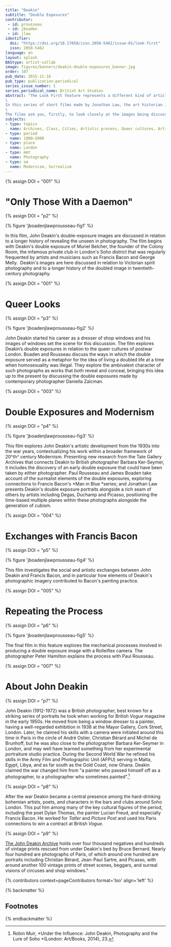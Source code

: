 ```yaml
---
title: "Deakin"
subtitle: "Double Exposures"
contributor: 
 - id: prousseau
 - id: jboaden
 - id: jlaw
identifier:
  doi: "https://doi.org/10.17658/issn.2058-5462/issue-01/look-first"
  issn: 2058-5462
language: en
layout: splash
BAStype: artist-collab
image: figures/banners/deakin-double-exposures_banner.jpg
order: 107
pub_date: 2015-11-16
pub_type: publication-periodical
series_issue_number: 1
series_periodical_name: British Art Studies
abstract: "The Look First feature represents a different kind of article to its companions in *British Art Studies*; one that is pre-eminently visual and necessarily collaborative, and that is made possible by the digital format of the journal.
\
In this series of short films made by Jonathan Law, the art historian James Boaden, and the curator of The John Deakin Archive, Paul Rousseau, discuss the double-exposure images made by the photographer John Deakin (1912-1972) in the 1950s and 1960s.
\
The films ask you, firstly, to look closely at the images being discussed. Each one begins with a sustained and intense shot of a single image before opening up to a wide-ranging discussion about Deakin, double exposures, and photography."
subjects:
- type: topics
  name: Archives, Class, Cities, Artistic process, Queer cultures, Artistic collaboration, Networks
- type: period
  name: 1900–2000
- type: place
  name: London
- type: mmt
  name: Photography
- type: sm
  name: Modernism, Surrealism
---
```


{% assign DOI = "001" %}

# "Only Those With a Daemon"

{% assign DOI = "p2" %}

{% figure 'jboadenjlawprousseau-fig1' %}

In this film, John Deakin's double-exposure images are discussed in relation to a longer history of revealing the unseen in photography. The film begins with Deakin's double exposure of Muriel Belcher, the founder of the Colony Room, the infamous private club in London's Soho district that was regularly frequented by artists and musicians such as Francis Bacon and George Melly.  Deakin's images are here discussed in relation to Victorian spirit photography and to a longer history of the doubled image in twentieth-century photography.

{% assign DOI = "001" %}

# Queer Looks

{% assign DOI = "p3" %}

{% figure 'jboadenjlawprousseau-fig2' %}

John Deakin started his career as a dresser of shop windows and his images of windows set the scene for this discussion. The film explores Deakin’s double exposures in relation to the queer cultures of postwar London. Boaden and Rousseau discuss the ways in which the double exposure served as a metaphor for the idea of living a doubled life at a time when homosexuality was illegal. They explore the ambivalent character of such photographs as works that both reveal and conceal, bringing this idea up to the present by discussing the double exposures made by contemporary photographer Daniella Zalcman.

{% assign DOI = "003" %}

# Double Exposures and Modernism

{% assign DOI = "p4" %}

{% figure 'jboadenjlawprousseau-fig3' %}

This film explores John Deakin's artistic development from the 1930s into the war years, contextualizing his work within a broader framework of 20^th^ century Modernism. Presenting new research from the Tate Gallery Archives that connects Deakin to British photographer Barbara Ker-Seymer, it includes the discovery of an early double exposure that could have been taken by either photographer. Paul Rousseau and James Boaden take account of the surrealist elements of the double exposures, exploring connections to Francis Bacon's *Man in Blue *series; and Jonathan Law presents Deakin's double exposure portraits alongside a rich seam of others by artists including Degas, Duchamp and Picasso, positioning the time-based multiple planes within these photographs alongside the generation of cubism.

{% assign DOI = "004" %}

# Exchanges with Francis Bacon

{% assign DOI = "p5" %}

{% figure 'jboadenjlawprousseau-fig4' %}

This film investigates the social and artistic exchanges between John Deakin and Francis Bacon, and in particular how elements of Deakin\'s photographic imagery contributed to Bacon\'s painting practice.

{% assign DOI = "005" %}

# Repeating the Process

{% assign DOI = "p6" %}

{% figure 'jboadenjlawprousseau-fig5' %}

The final film in this feature explores the mechanical processes involved in producing a double exposure image with a Rolleiflex camera. The photographer Peter Hamilton explains the process with Paul Rousseau.

{% assign DOI = "007" %}

# About John Deakin

{% assign DOI = "p7" %}

John Deakin (1912-1972) was a British photographer, best known for a striking series of portraits he took when working for British *Vogue* magazine in the early 1950s. He moved from being a window dresser to a painter, having a well-regarded exhibition in 1938 at the Mayor Gallery, Cork Street, London. Later, he claimed his skills with a camera were initiated around this time in Paris in the circle of André Ostier, Christian Bérard and Michel de Brunhoff, but he was also close to the photographer Barbara Ker-Seymer in London, and may well have learned something from her experimental portraiture studio practice. During the Second World War he refined his skills in the Army Film and Photographic Unit (AFPU) serving in Malta, Egypt, Libya, and as far south as the Gold Coast, now Ghana. Deakin claimed the war changed him from "a painter who passed himself off as a photographer, to a photographer who sometimes painted".[^1]

{% assign DOI = "p8" %}

After the war Deakin became a central presence among the hard-drinking bohemian artists, poets, and characters in the bars and clubs around Soho London. This put him among many of the key cultural figures of the period, including the poet Dylan Thomas, the painter Lucian Freud, and especially Francis Bacon. He worked for *Tatler* and *Picture Post* and used his Paris connections to win a contract at British *Vogue*.

{% assign DOI = "p9" %}

[The John Deakin Archive](http://thejohndeakinarchive.co.uk) holds over four thousand negatives and hundreds of vintage prints rescued from under Deakin's bed by Bruce Bernard. Nearly four hundred are photographs of Paris, of which around one hundred are portraits including Christian Bérard, Jean-Paul Sartre, and Picasso, with around another 100 vintage prints of street scenes, beggars, and surreal visions of circuses and shop windows."

{% contributors context=pageContributors format='bio' align='left' %}

{% backmatter %}

## Footnotes

[^1]: Robin Muir, *Under the Influence: John Deakin, Photography and the Lure of Soho *(London: Art/Books, 2014), 23.

{% endbackmatter %}